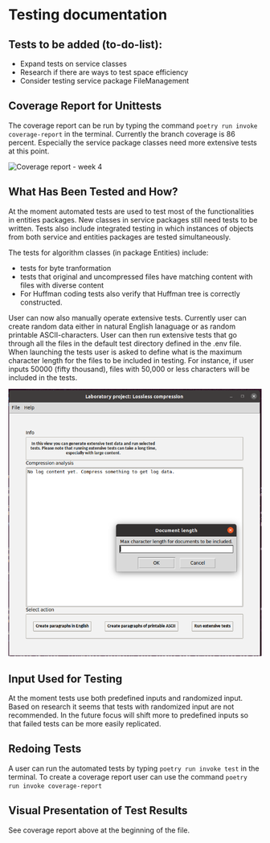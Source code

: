 # Testing documentation

## Tests to be added (to-do-list):
* Expand tests on service classes
* Research if there are ways to test space efficiency
* Consider testing service package FileManagement

## Coverage Report for Unittests
The coverage report can be run by typing the command `poetry run invoke coverage-report` in the terminal. Currently the branch coverage is 86 percent. Especially the service package classes need more extensive tests at this point.  

![Coverage report - week 4](images/coverage-report-week-5-image.png)


## What Has Been Tested and How?
At the moment automated tests are used to test most of the functionalities in entities packages. New classes in service packages still need tests to be written. Tests also include integrated testing in which instances of objects from both service and entities packages are tested simultaneously. 

The tests for algorithm classes (in package Entities) include:
- tests for byte tranformation
- tests that original and uncompressed files have matching content with files with diverse content
- For Huffman coding tests also verify that Huffman tree is correctly constructed.

User can now also manually operate extensive tests. Currently user can create random data either in natural English lanaguage or as random printable ASCII-characters. User can then run extensive tests that go through all the files in the default test directory defined in the .env file. When launching the tests user is asked to define what is the maximum character length for the files to be included in testing. For instance, if user inputs 50000 (fifty thousand), files with 50,000 or less characters will be included in the tests. 

![Extensive test view week 4](images/extensive-test-view-week-4.png)


## Input Used for Testing
At the moment tests use both predefined inputs and randomized input. Based on research it seems that tests with randomized input are not recommended. In the future focus will shift more to predefined inputs so that failed tests can be more easily replicated. 


## Redoing Tests
A user can run the automated tests by typing `poetry run invoke test` in the terminal. To create a coverage report user can use the command `poetry run invoke coverage-report`

## Visual Presentation of Test Results
See coverage report above at the beginning of the file. 


